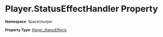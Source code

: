 # Player.StatusEffectHandler Property

<small>**Namespace**: SpaceUsurper</small>

<small>**Property Type**: [Player_StatusEffects](../Player_StatusEffects.md)</small>

